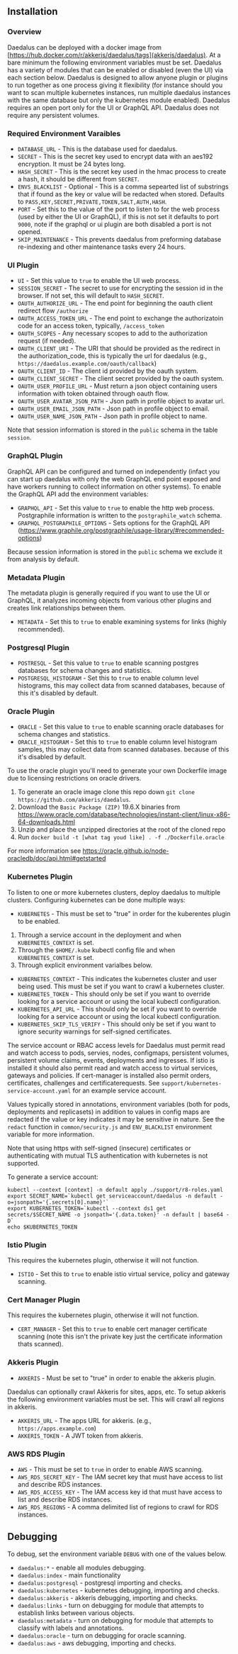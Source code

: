 ## Installation

### Overview

Daedalus can be deployed with a docker image from [https://hub.docker.com/r/akkeris/daedalus/tags](akkeris/daedalus). At a bare minimum the following environment variables must be set.  Daedalus has a variety of modules that can be enabled or disabled (even the UI) via each section below. Daedalus is designed to allow anyone plugin or plugins to run together as one process giving it flexibility (for instance should you want to scan multiple kubernetes instances, run multiple daedalus instances with the same database but only the kubernetes module enabled). Daedalus requires an open port only for the UI or GraphQL API. Daedalus does not require any persistent volumes.

### Required Environment Varaibles

 *  `DATABASE_URL` - This is the database used for daedalus. 
 *  `SECRET` - This is the secret key used to encrypt data with an aes192 encryption. It must be 24 bytes long.
 *  `HASH_SECRET` - This is the secret key used in the hmac process to create a hash, it should be different from `SECRET`.
 *  `ENVS_BLACKLIST` - Optional - This is a comma sepearted list of substrings that if found as the key or value will be redacted when stored. Defaults to `PASS,KEY,SECRET,PRIVATE,TOKEN,SALT,AUTH,HASH`.
 *  `PORT` - Set this to the value of the port to listen to for the web process (used by either the UI or GraphQL), if this is not set it defaults to port `9000`, note if the graphql or ui plugin are both disabled a port is not opened.
 *  `SKIP_MAINTENANCE` - This prevents daedalus from preforming database re-indexing and other maintenance tasks every 24 hours.

### UI Plugin

 *  `UI` - Set this value to `true` to enable the UI web process.
 *  `SESSION_SECRET` - The secret to use for encrypting the session id in the browser. If not set, this will default to `HASH_SECRET`.
 *  `OAUTH_AUTHORIZE_URL` - The end point for beginning the oauth client redirect flow `/authorize`
 *  `OAUTH_ACCESS_TOKEN_URL` - The end point to exchange the authorizatoin code for an access token, typically, `/access_token`
 *  `OAUTH_SCOPES` - Any necessary scopes to add to the authorization request (if needed).
 *  `OAUTH_CLIENT_URI` - The URI that should be provided as the redirect in the authorization_code, this is typically the url for daedalus (e.g., `https://daedalus.example.com/oauth/callback`)
 *  `OAUTH_CLIENT_ID` - The client id provided by the oauth system.
 *  `OAUTH_CLIENT_SECRET` - The client secret provided by the oauth system.
 *  `OAUTH_USER_PROFILE_URL` - Must return a json object containing users information with token obtained through oauth flow.
 *  `OAUTH_USER_AVATAR_JSON_PATH` - Json path in profile object to avatar url. 
 *  `OAUTH_USER_EMAIL_JSON_PATH` - Json path in profile object to email.
 *  `OAUTH_USER_NAME_JSON_PATH` - Json path in profile object to name.

 Note that session information is stored in the `public` schema in the table `session`.

### GraphQL Plugin

GraphQL API can be configured and turned on independently (infact you can start up daedalus with only the web GraphQL end point exposed and have workers running to collect information on other systems).  To enable the GraphQL API add the environment variables:

 *  `GRAPHQL_API` - Set this value to `true` to enable the http web process. Postgraphile information is written to the `postgraphile_watch` schema.
 *  `GRAPHQL_POSTGRAPHILE_OPTIONS` - Sets options for the GraphQL API (https://www.graphile.org/postgraphile/usage-library/#recommended-options)

Because session information is stored in the `public` schema we exclude it from analysis by default.

### Metadata Plugin

The metadata plugin is generally required if you want to use the UI or GraphQL, it analyzes incoming objects from various other plugins and creates link relationships between them. 

*  `METADATA` - Set this to `true` to enable examining systems for links (highly recommended).

### Postgresql Plugin

 *  `POSTRESQL` - Set this value to `true` to enable scanning postgres databases for schema changes and statistics.
 *  `POSTGRESQL_HISTOGRAM` - Set this to `true` to enable column level histograms, this may collect data from scanned databases, because of this it's disabled by default.

### Oracle Plugin

 *  `ORACLE` - Set this value to `true` to enable scanning oracle databases for schema changes and statistics.
 *  `ORACLE_HISTOGRAM` - Set this to `true` to enable column level histogram samples, this may collect data from scanned databases. because of this it's disabled by default.

 To use the oracle plugin you'll need to generate your own Dockerfile image due to licensing restrictions on oracle drivers. 

 1. To generate an oracle image clone this repo down `git clone https://github.com/akkeris/daedalus`.
 2. Download the `Basic Package (ZIP)` 19.6.X binaries from https://www.oracle.com/database/technologies/instant-client/linux-x86-64-downloads.html
 3. Unzip and place the unzipped directories at the root of the cloned repo
 4. Run `docker build -t [what tag youd like] . -f ./Dockerfile.oracle`

 For more information see https://oracle.github.io/node-oracledb/doc/api.html#getstarted

### Kubernetes Plugin

To listen to one or more kubernetes clusters, deploy daedalus to multiple clusters. Configuring kubernetes can be done multiple ways:

*  `KUBERNETES` - This must be set to "true" in order for the kuberentes plugin to be enabled.

 1. Through a service account in the deployment and when `KUBERNETES_CONTEXT` is set. 
 2. Through the `$HOME/.kube` kubectl config file and when `KUBERNETES_CONTEXT` is set.
 3. Through explicit environment varialbes below.

 *  `KUBERNETES_CONTEXT` - This indicates the kubernetes cluster and user being used. This must be set if you want to crawl a kubernetes cluster.
 *  `KUBERNETES_TOKEN` - This should only be set if you want to override looking for a service account or using the local kubectl configuration.
 *  `KUBERNETES_API_URL` - This should only be set if you want to override looking for a service account or using the local kubectl configuration.
 *  `KUBERNETES_SKIP_TLS_VERIFY` - This should only be set if you want to ignore security warnings for self-signed certificates.

The service account or RBAC access levels for Daedalus must permit read and watch access to pods, servies, nodes, configmaps, persistent volumes, persistent volume claims, events, deployments and ingresses. If istio is installed it should also permit read and watch access to virtual services, gateways and policies.  If cert-manager is installed also permit orders, certificates, challenges and certificaterequests.  See `support/kubernetes-service-account.yaml` for an example service account.

Values typically stored in annotations, environment variables (both for pods, deployments and replicasets) in addition to values in config maps are redacted if the value or key indicates it may be sensitive in nature.  See the `redact` function in `common/security.js` and `ENV_BLACKLIST` environment variable for more information.

Note that using https with self-signed (insecure) certificates or authenticating with mutual TLS authentication with kubernetes is not supported.

To generate a service account:

```
kubectl --context [context] -n default apply ./support/r8-roles.yaml
export SECRET_NAME=`kubectl get serviceaccount/daedalus -n default -o=jsonpath='{.secrets[0].name}'`
export KUBERNETES_TOKEN=`kubectl --context ds1 get secrets/$SECRET_NAME -o jsonpath='{.data.token}' -n default | base64 -D` 
echo $KUBERNETES_TOKEN
```

### Istio Plugin

This requires the kubernetes plugin, otherwise it will not function.

* `ISTIO` - Set this to `true` to enable istio virtual service, policy and gateway scanning.

### Cert Manager Plugin

This requires the kubernetes plugin, otherwise it will not function.

* `CERT_MANAGER` - Set this to `true` to enable cert manager certificate scanning (note this isn't the private key just the certificate information thats scanned).

### Akkeris Plugin

*  `AKKERIS` - Must be set to "true" in order to enable the akkeris plugin.

Daedalus can optionally crawl Akkeris for sites, apps, etc. To setup akkeris the following environment variables must be set. This will crawl all regions in akkeris.

 *  `AKKERIS_URL` - The apps URL for akkeris. (e.g., `https://apps.example.com`)
 *  `AKKERIS_TOKEN` - A JWT token from akkeris.

### AWS RDS Plugin

 *  `AWS` - This must be set to `true` in order to enable AWS scanning.
 *  `AWS_RDS_SECRET_KEY` - The IAM secret key that must have access to list and describe RDS instances.
 *  `AWS_RDS_ACCESS_KEY` - The IAM access key id that must have access to list and describe RDS instances.
 *  `AWS_RDS_REGIONS` - A comma delimited list of regions to crawl for RDS instances.

## Debugging

To debug, set the environment variable `DEBUG` with one of the values below.

 *  `daedalus:*` - enable all modules debugging.
 *  `daedalus:index` - main functionality
 *  `daedalus:postgresql` - postgresql importing and checks.
 *  `daedalus:kubernetes` - kubernetes debugging, importing and checks.
 *  `daedalus:akkeris` - akkeris debugging, importing and checks.
 *  `daedalus:links` - turn on debugging for module that attempts to establish links between various objects.
 *  `daedalus:metadata` - turn on debugging for module that attempts to classify with labels and annotations.
 *  `daedalus:oracle` - turn on debugging for oracle scanning.
 *  `daedalus:aws` - aws debugging, importing and checks.

